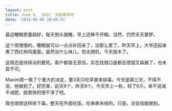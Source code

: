 ```yaml
---
layout: post
title: June 6， 2012  又到高考时
date: '2012-06-06 10:46:51'
---
```



 最近睡眠质量超好，每天倒头就睡，早上还睁不开眼。当然，仍然天天噩梦。

 这个周慢慢的，睡眠就可以一点点补回来了，没那么累了。昨天早上，大爷还起来煮了西红柿鸡蛋面，虽然没什么味儿，但太随机，今天就木了。

 这周还是持续淡的要死。客户都杳无音信。实在找借口是都去德国艾森展了，也未尝不可。

 Maxim周一做了个重大的决定，要3天只吃苹果来排毒。今天是第三天，不得不说，他做到了。好厉害，前天9个，昨天8个。今天早上一称，轻了6斤。单不说减不减肥，肠胃排的很干净了吧。

 我也很想这样排下毒，整天在外面吃饭，吃串串米线的。只是，没自信能做到。



